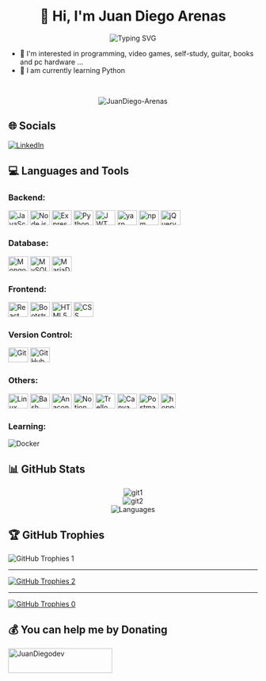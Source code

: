 <head>
    <link rel="stylesheet" href="./style.css">
</head>
<h1 align="center">👋 Hi, I'm Juan Diego Arenas</h1>

<p align="center" href="https://git.io/typing-svg"><img src="https://readme-typing-svg.demolab.com?font=Fira+Code&duration=3000&pause=400&color=38E857&center=true&width=435&lines=%40JuanDiego-Arenas;JavaScript+Developer+;Node.js+Developer++" alt="Typing SVG" /></p>

- 👀 I'm interested in programming, video games, self-study, guitar, books and pc hardware ...
- 🌱 I am currently learning Python
<br>

<p align="center"> <img src="https://komarev.com/ghpvc/?username=juandiego-arenas&label=Profile%20views&color=000000&style=flat" alt="JuanDiego-Arenas" /> </p>

<!-- ## 💫 About Me

🔭 I’m currently working on<br>
👯 I’m looking to collaborate on<br>
🤝 I’m looking for help with<br>
🌱 I’m currently learning<br>
💬 Ask me about
⚡ Fun factement -->

## 🌐 Socials

[![LinkedIn](https://img.shields.io/badge/LinkedIn-%230077B5.svg?logo=linkedin&logoColor=white)](https://www.linkedin.com/in/juan-diego-arenas-cuellar-a5a234252/)

## 💻 Languages and Tools

<!-- Backend -->
<h3>Backend:</h3>
    <a href="https://developer.mozilla.org/en-US/docs/Web/JavaScript" target="_blank"><img src="https://cdn.jsdelivr.net/gh/devicons/devicon/icons/javascript/javascript-original.svg" alt="JavaScript" width="40" height="30" /></a>
    <a href="https://nodejs.org/es" target="_blank"><img src="https://cdn.jsdelivr.net/gh/devicons/devicon/icons/nodejs/nodejs-original.svg" alt="Node.js" width="40" height="30" /></a>
    <a href="https://expressjs.com/es/" target="_blank"><img src="https://cdn.jsdelivr.net/gh/devicons/devicon/icons/express/express-original.svg" alt="Express" width="40" height="30" /></a>
    <a href="https://www.python.org/" target="_blank"><img src="https://cdn.jsdelivr.net/gh/devicons/devicon/icons/python/python-original.svg" alt="Python" width="40" height="30" /></a>
    <a href="https://jwt.io/" target="_blank"><img src="https://cdn.worldvectorlogo.com/logos/jwt-3.svg" alt="JWT" width="40" height="30" /></a>
    <a href="https://yarnpkg.com/" target="_blank"><img src="https://cdn.jsdelivr.net/gh/devicons/devicon/icons/yarn/yarn-original.svg" alt="yarn" width="40" height="30" /></a>
    <a href="https://www.npmjs.com/" target="_blank"><img src="https://cdn.jsdelivr.net/gh/devicons/devicon/icons/npm/npm-original-wordmark.svg" alt="npm" width="40" height="30" /></a>
    <a href="https://jquery.com/" target="_blank"><img src="https://cdn.jsdelivr.net/gh/devicons/devicon/icons/jquery/jquery-plain-wordmark.svg" alt="jQuery" width="40" height="30" /></a>
<!-- Database -->
<h3>Database:</h3>
    <a href="https://www.mongodb.com/es" target="_blank"><img src="https://cdn.jsdelivr.net/gh/devicons/devicon/icons/mongodb/mongodb-original.svg" alt="MongoDB" width="40" height="30" /></a>
    <a href="https://www.mysql.com/" target="_blank"><img src="https://cdn.jsdelivr.net/gh/devicons/devicon/icons/mysql/mysql-original.svg" alt="MySQL" width="40" height="30" /></a>
    <a href="https://mariadb.org/" target="_blank"><img src="https://www.vectorlogo.zone/logos/mariadb/mariadb-icon.svg" alt="MariaDB" width="40" height="30"/></a>
<!-- Frontend -->
<h3>Frontend:</h3>
    <a href="https://react.dev/" target="_blank"><img src="https://cdn.jsdelivr.net/gh/devicons/devicon/icons/react/react-original.svg" alt="React" width="40" height="30" /></a>
    <a href="https://getbootstrap.com/" target="_blank"><img src="https://cdn.jsdelivr.net/gh/devicons/devicon/icons/bootstrap/bootstrap-original.svg" alt="Bootstrap" width="40" height="30" /></a>
    <a href="https://developer.mozilla.org/es/docs/Web/HTML" target="_blank"><img src="https://cdn.jsdelivr.net/gh/devicons/devicon/icons/html5/html5-original.svg" alt="HTML5" width="40" height="30" /></a>
    <a href="https://developer.mozilla.org/es/docs/Web/CSS" target="_blank"><img src="https://cdn.jsdelivr.net/gh/devicons/devicon/icons/css3/css3-original.svg" alt="CSS" width="40" height="30" /></a>
<!-- Version Control -->
<h3>Version Control:</h3>
    <a href="https://git-scm.com/" target="_blank"><img src="https://cdn.jsdelivr.net/gh/devicons/devicon/icons/git/git-original.svg" alt="Git" width="40" height="30" /></a>
    <a href="https://github.com/" target="_blank"><img src="https://cdn.jsdelivr.net/gh/devicons/devicon/icons/github/github-original.svg" alt="GitHub" width="40" height="30" /></a>
<!-- Others -->
<h3>Others:</h3>
    <a href="https://www.linux.org/" target="_blank"><img src="https://cdn.jsdelivr.net/gh/devicons/devicon/icons/linux/linux-original.svg" alt="Linux" width="40" height="30" /></a>
    <a href="https://www.gnu.org/software/bash/" target="_blank"><img src="https://cdn.jsdelivr.net/gh/devicons/devicon/icons/bash/bash-original.svg" alt="Bash" width="40" height="30" /></a>
    <a href="https://www.anaconda.com/" target="_blank"><img src="https://cdn.jsdelivr.net/gh/devicons/devicon/icons/anaconda/anaconda-original.svg" alt="Anaconda" width="40" height="30" /></a>
    <a href="https://www.notion.so/" target="_blank"><img src="https://cdn.worldvectorlogo.com/logos/notion-2.svg" alt="Notion" width="40" height="30" /></a>
    <a href="https://trello.com/es" target="_blank"><img src="https://cdn.jsdelivr.net/gh/devicons/devicon/icons/trello/trello-plain.svg" alt="Trello" width="40" height="30" /></a>
    <a href="https://www.canva.com/" target="_blank"><img src="https://cdn.jsdelivr.net/gh/devicons/devicon/icons/canva/canva-original.svg" alt="Canva" width="40" height="30" /></a>
    <a href="https://www.postman.com/" target="_blank"><img src="https://cdn.worldvectorlogo.com/logos/postman.svg" alt="Postman" width="40" height="30" /></a>
    <a href="https://hoppscotch.io/" target="_blank"><img src="https://avatars.githubusercontent.com/u/56705483" alt="hoppscotch" width="30" height="30" /></a>

<h3>Learning:</h3>

![Docker](https://img.shields.io/badge/docker-%230db7ed.svg?style=for-the-badge&logo=docker&logoColor=white)

## 📊 GitHub Stats

<div align="center">

![git1](https://github-readme-stats.vercel.app/api?username=juandiego-arenas&show_icons=true&theme=tokyonight&hide_border=true&locale=en)<br/>
![git2](https://github-readme-streak-stats.herokuapp.com/?user=JuanDiego-Arenas&theme=tokyonight&hide_border=true)<br/>
![Languages](https://github-readme-stats.vercel.app/api/top-langs/?username=JuanDiego-Arenas&theme=tokyonight&hide_border=true&include_all_commits=false&count_private=false&layout=compact)
</div>

## 🏆 GitHub Trophies

![GitHub Trophies 1](https://github-profile-trophy.vercel.app/?username=JuanDiego-Arenas&theme=discord&no-frame=true&no-bg=true&margin-w=4)

---

[![GitHub Trophies 2](https://visitcount.itsvg.in/api?id=JuanDiego-Arenas&icon=2&color=6)](https://visitcount.itsvg.in)

---

[![GitHub Trophies 0](https://visitcount.itsvg.in/api?id=JuanDiego-Arenas&label=Profile%20Views&icon=3&pretty=true)](https://visitcount.itsvg.in)

## 💰 You can help me by Donating

<p><a href="https://buymeacoffee.com/JuanDiegodev"> <img align="left" src="https://cdn.buymeacoffee.com/buttons/v2/default-yellow.png" height="50" width="210" alt="JuanDiegodev" /></a></p>
<br>
<br>
<br>
